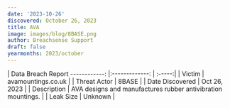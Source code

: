 ```yaml
---
date: '2023-10-26'
discovered: October 26, 2023
title: AVA
image: images/blog/8BASE.png
author: Breachsense Support
draft: false
yearmonths: 2023/october
---
```



| Data Breach Report
------------:     |:-------------:    | :-----:|
| Victim      | avamountings.co.uk      | 
| Threat Actor      | 8BASE      | 
| Date Discovered      | Oct 26, 2023      | 
| Description      | AVA designs and manufactures rubber antivibration mountings.      | 
| Leak Size      | Unknown      | 

